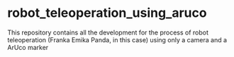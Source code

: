 # robot_teleoperation_using_aruco
This repository contains all the development for the process of robot teleoperation (Franka Emika Panda, in this case) using only a camera and a ArUco marker
